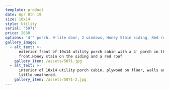 ```yaml
---
template: product
date: Apr 8th 19
size: 10x14
style: Utility
serial: '5071'
price: 2630
options: '4'' porch, 9-lite door, 2 windows, Honey Stain siding, Red roof'
gallery_image:
  - alt_text: >-
      exterior front of 10x14 utility porch cabin with a 4' porch in the
      front.Honey stain on the siding and a red roof
    gallery_item: /assets/5071.jpg
  - alt_text: >-
      interior of 10x14 utility porch cabin. plywood on floor, walls are a
      little weathered.
    gallery_item: /assets/5071-2.jpg
---
```


